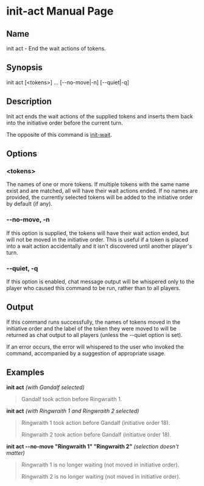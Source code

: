 
# init-act Manual Page

## Name

init act - End the wait actions of tokens.

## Synopsis

init act \[\<tokens\>\] ... \[--no-move|-n\] \[--quiet|-q\] 

## Description

Init act ends the wait actions of the supplied tokens and inserts them back into the initiative order before the current turn.

The opposite of this command is [init-wait](init-wait.md).

## Options

### \<tokens\>
The names of one or more tokens. If multiple tokens with the same name exist and are matched, all will have their wait actions ended. If no names are provided, the currently selected tokens will be added to the initiative order by default (if any).

### --no-move, -n
If this option is supplied, the tokens will have their wait action ended, but will not be moved in the initiative order. This is useful if a token is placed into a wait action accidentally and it isn't discovered until another player's turn.

### --quiet, -q
If this option is enabled, chat message output will be whispered only to the player who caused this command to be run, rather than to all players.

## Output

If this command runs successfully, the names of tokens moved in the initiative order and the label of the token they were moved to will be returned as chat output to all players (unless the --quiet option is set).

If an error occurs, the error will whispered to the user who invoked the command, accompanied by a suggestion of appropriate usage.

## Examples

**init act** *(with Gandalf selected)*

> Gandalf took action before Ringwraith 1.

**init act** *(with Ringwraith 1 and Ringwraith 2 selected)*

> Ringwraith 1 took action before Gandalf (initiative order 18).
>
> Ringwraith 2 took action before Gandalf (initiative order 18).

**init act --no-move "Ringwraith 1" "Ringwraith 2"** *(selection doesn't matter)*

> Ringwraith 1 is no longer waiting (not moved in initiative order).
>
> Ringwraith 2 is no longer waiting (not moved in initiative order).
